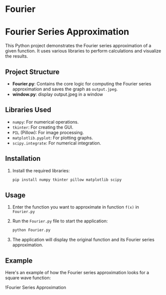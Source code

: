 # Fourier

# Fourier Series Approximation

This Python project demonstrates the Fourier series approximation of a given function. It uses various libraries to perform calculations and visualize the results.

## Project Structure

- **Fourier.py**: Contains the core logic for computing the Fourier series approximation and saves the graph as `output.jpeg`.
- **window.py**: display output.jpeg in a window

## Libraries Used

- `numpy`: For numerical operations.
- `tkinter`: For creating the GUI.
- `PIL` (Pillow): For image processing.
- `matplotlib.pyplot`: For plotting graphs.
- `scipy.integrate`: For numerical integration.

## Installation


1. Install the required libraries:
    ```bash
    pip install numpy tkinter pillow matplotlib scipy
    ```

## Usage

1. Enter the function you want to approximate in function `f(x)` in `Fourier.py`
2. Run the `Fourier.py` file to start the application:
    ```bash
    python Fourier.py
    ```

3. The application will display the original function and its Fourier series approximation.

## Example

Here's an example of how the Fourier series approximation looks for a square wave function:

!Fourier Series Approximation

